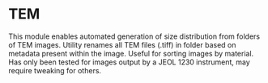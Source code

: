 # TEM

This module enables automated generation of size distribution from folders of TEM images. Utility renames all TEM files (.tiff) in folder based on metadata present within the image. Useful for sorting images by material. Has only been tested for images output by a JEOL 1230 instrument, may require tweaking for others.

